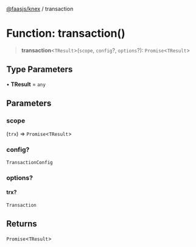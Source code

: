 [@faasjs/knex](../README.md) / transaction

# Function: transaction()

> **transaction**\<`TResult`\>(`scope`, `config`?, `options`?): `Promise`\<`TResult`\>

## Type Parameters

• **TResult** = `any`

## Parameters

### scope

(`trx`) => `Promise`\<`TResult`\>

### config?

`TransactionConfig`

### options?

#### trx?

`Transaction`

## Returns

`Promise`\<`TResult`\>
